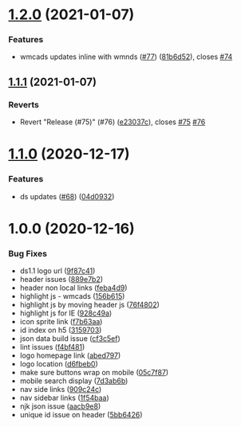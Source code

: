 # [1.2.0](https://github.com/wmcadigital/wmca-design-system/compare/v1.1.1...v1.2.0) (2021-01-07)


### Features

* wmcads updates inline with wmnds ([#77](https://github.com/wmcadigital/wmca-design-system/issues/77)) ([81b6d52](https://github.com/wmcadigital/wmca-design-system/commit/81b6d52749494825a90ddf48cf561a04305090b8)), closes [#74](https://github.com/wmcadigital/wmca-design-system/issues/74)

## [1.1.1](https://github.com/wmcadigital/wmca-design-system/compare/v1.1.0...v1.1.1) (2021-01-07)


### Reverts

* Revert "Release (#75)" (#76) ([e23037c](https://github.com/wmcadigital/wmca-design-system/commit/e23037c8432fa0beb55f9134d0c41e961d56569e)), closes [#75](https://github.com/wmcadigital/wmca-design-system/issues/75) [#76](https://github.com/wmcadigital/wmca-design-system/issues/76)

# [1.1.0](https://github.com/wmcadigital/wmca-design-system/compare/v1.0.0...v1.1.0) (2020-12-17)


### Features

* ds updates ([#68](https://github.com/wmcadigital/wmca-design-system/issues/68)) ([04d0932](https://github.com/wmcadigital/wmca-design-system/commit/04d0932236f4abb7b2c0e2c4c3511415edd99b1d))

# 1.0.0 (2020-12-16)


### Bug Fixes

* ds1.1 logo url ([9f87c41](https://github.com/wmcadigital/wmca-design-system/commit/9f87c411e37b65b3e93fb4b8be0b08d73619566e))
* header issues ([889e7b2](https://github.com/wmcadigital/wmca-design-system/commit/889e7b2b3981f5d94510dd18bf2df9f5c2472a2e))
* header non local links ([feba4d9](https://github.com/wmcadigital/wmca-design-system/commit/feba4d9a465e0d3956e2c70b678c22ff60c5d181))
* highlight js - wmcads ([156b615](https://github.com/wmcadigital/wmca-design-system/commit/156b6157754bb536c116043dfdbddf2f32fc4cf7))
* highlight js by moving header js ([76f4802](https://github.com/wmcadigital/wmca-design-system/commit/76f48023823094f940a60c82b5e1bcf7f1b26aa2))
* highlight js for IE ([928c49a](https://github.com/wmcadigital/wmca-design-system/commit/928c49aca5c716922cb6df146cf7bd8b07340b7c))
* icon sprite link ([f7b63aa](https://github.com/wmcadigital/wmca-design-system/commit/f7b63aab3736638cb3afbf2064ec837e5eda25c2))
* id index on h5 ([3159703](https://github.com/wmcadigital/wmca-design-system/commit/31597036b1d50fd669e6e124974b46365431e415))
* json data build issue ([cf3c5ef](https://github.com/wmcadigital/wmca-design-system/commit/cf3c5ef833b3150ecba519705acd6c5fba6b797d))
* lint issues ([f4bf481](https://github.com/wmcadigital/wmca-design-system/commit/f4bf48120ba2e809b8b87dc0ee2292f410e3b0ec))
* logo homepage link ([abed797](https://github.com/wmcadigital/wmca-design-system/commit/abed7971184815b47def954b3c3fb794c47a6f57))
* logo location ([d6fbeb0](https://github.com/wmcadigital/wmca-design-system/commit/d6fbeb04f965678c57b3016adaeeec99b0b7f2f8))
* make sure buttons wrap on mobile ([05c7f87](https://github.com/wmcadigital/wmca-design-system/commit/05c7f87f7307af8595827be89acc3be6612d085a))
* mobile search display ([7d3ab6b](https://github.com/wmcadigital/wmca-design-system/commit/7d3ab6b79252f71db84e0d0780cd4ab4220c26dd))
* nav side links ([909c24c](https://github.com/wmcadigital/wmca-design-system/commit/909c24c6ee89982a761c1b682f8952c2bc180b7e))
* nav sidebar links ([1f54baa](https://github.com/wmcadigital/wmca-design-system/commit/1f54baa0e6f6765ab3d2af73ab2898869e000b14))
* njk json issue ([aacb9e8](https://github.com/wmcadigital/wmca-design-system/commit/aacb9e88106ce54c197c62ee0afeb14bc7aa2497))
* unique id issue on header ([5bb6426](https://github.com/wmcadigital/wmca-design-system/commit/5bb642632cd3e7a596d48c5caab76ef8e9156fe9))
